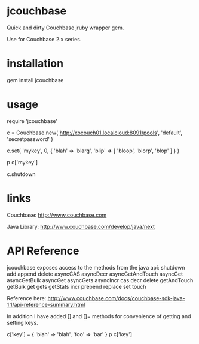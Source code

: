 jcouchbase
==========

Quick and dirty Couchbase jruby wrapper gem.

Use for Couchbase 2.x series.

installation
============

gem install jcouchbase

usage
=====

require 'jcouchbase'

c = Couchbase.new('http://xocouch01.localcloud:8091/pools', 'default', 'secretpassword' )

c.set( 'mykey', 0, { 'blah' => 'blarg', 'blip' => [ 'bloop', 'blorp', 'blop' ] } )

p c['mykey']

c.shutdown

links
=====

Couchbase: http://www.couchbase.com

Java Library: http://www.couchbase.com/develop/java/next

API Reference
=============

jcouchbase exposes access to the methods from the java api:
shutdown add append delete asyncCAS asyncDecr asyncGetAndTouch asyncGet asyncGetBulk asyncGet asyncGets asyncIncr cas decr delete getAndTouch getBulk get gets getStats incr prepend replace set touch

Reference here:
http://www.couchbase.com/docs/couchbase-sdk-java-1.1/api-reference-summary.html

In addition I have added [] and []= methods for convenience of getting and setting keys.

c['key'] = { 'blah' => 'blah', 'foo' => 'bar' }
p c['key']

